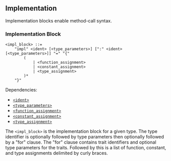 ## Implementation

Implementation blocks enable method-call syntax.

### Implementation Block

```ebnf
<impl_block> ::=
    "impl" <ident> [<type_parameters>] [":" <ident> [<type_parameters>]] "=" "{"
        (
            | <function_assignment>
            | <constant_assignment>
            | <type_assignment>
        )*
    "}"
```

Dependencies:

- [`<ident>`](../identifiers.md)
- [`<type_parameters>`](generics.md#type-parameters)
- [`<function_assignment>`](function-types.md#assignment)
- [`<constant_assignment>`](../comptime/constants.md)
- [`<type_assignment>`](assignment.md#assignment)

The `<impl_block>` is the implementation block for a given type. The type identifier is optionally
followed by type parameters then optionally followed by a "for" clause. The "for" clause contains
trait identifiers and optional type parameters for the traits. Followed by this is a list of
function, constant, and type assignments delimited by curly braces.
